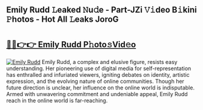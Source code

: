 ## Emily Rudd 𝙻eaked 𝙽u𝚍e - Part-JZi 𝚅𝚒deo B𝚒kini 𝙿hotos - Hot All 𝙻eaks JoroG

# <h2><a href="http://ld0vhjj.urlbe.top/?page=Emily+Rudd">🔗🔗👉👉 Emily Rudd P𝚑oto𝚜Vid𝚎o</a></h2>

[![Emily Rudd](https://i.imgur.com/eBuTRDB.gif)](http://ld0vhjj.urlbe.top/?page=Emily+Rudd)
Emily Rudd, a complex and elusive figure, resists easy understanding. Her pioneering use of digital media for self-representation has enthralled and infuriated viewers, igniting debates on identity, artistic expression, and the evolving nature of online communities. Though her future direction is unclear, her influence on the online world is indisputable. Armed with unwavering commitment and undeniable appeal, Emily Rudd reach in the online world is far-reaching.
